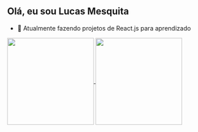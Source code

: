 ## Olá, eu sou Lucas Mesquita

- 🌱 Atualmente fazendo projetos de React.js para aprendizado

<a href="https://github.com/LucasMesquitaF/github-readme-stats">
 <img height=200 align="center" src="https://github-readme-stats-eight-gray-46.vercel.app/api?username=LucasMesquitaF&show_icons=true&theme=tokyonight&hide_border=true"/>
</a>

<a href="https://github.com/LucasMesquitaF/convoychat">
 <img height=200 align="center" src="https://github-readme-stats.vercel.app/api/top-langs/?username=LucasMesquitaF&layout=compact&show_icons=true&theme=tokyonight&langs_count=8&card_width=320&hide_border=true"/>
</a>



